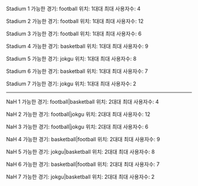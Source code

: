 
Stadium 1
    가능한 경기: football
    위치: 1대대
    최대 사용자수: 4

Stadium 2
    가능한 경기: football
    위치: 1대대
    최대 사용자수: 12

Stadium 3
    가능한 경기: football
    위치: 1대대
    최대 사용자수: 6

Stadium 4
    가능한 경기: basketball
    위치: 1대대
    최대 사용자수: 9

Stadium 5
    가능한 경기: jokgu
    위치: 1대대
    최대 사용자수: 8

Stadium 6
    가능한 경기: basketball
    위치: 1대대
    최대 사용자수: 7

Stadium 7
    가능한 경기: jokgu
    위치: 1대대
    최대 사용자수: 2

---


NaH 1
    가능한 경기: football|basketball
    위치: 2대대
    최대 사용자수: 4

NaH 2
    가능한 경기: football|jokgu
    위치: 2대대
    최대 사용자수: 12

NaH 3
    가능한 경기: football|jokgu
    위치: 2대대
    최대 사용자수: 6

NaH 4
    가능한 경기: basketball|football
    위치: 2대대
    최대 사용자수: 9

NaH 5
    가능한 경기: jokgu|basketball
    위치: 2대대
    최대 사용자수: 8

NaH 6
    가능한 경기: basketball|football
    위치: 2대대
    최대 사용자수: 7

NaH 7
    가능한 경기: jokgu|basketball
    위치: 2대대
    최대 사용자수: 2
